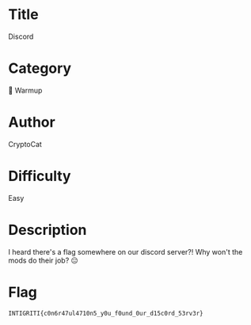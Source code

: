 # Title

Discord

# Category

🧒 Warmup

# Author

CryptoCat

# Difficulty

Easy

# Description

I heard there's a flag somewhere on our discord server?! Why won't the mods do their job? 😑

# Flag

`INTIGRITI{c0n6r47ul4710n5_y0u_f0und_0ur_d15c0rd_53rv3r}`
